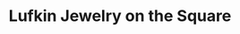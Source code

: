 ---
title: "Lufkin Jewelry on the Square"
url: /lufkin/lufkin-jewelry-on-the-square/
shop: Schmuck
---